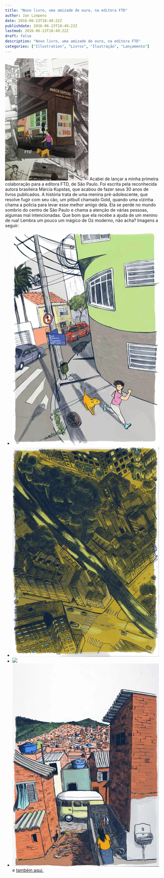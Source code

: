 ```yaml
---
title: "Novo livro, uma amizade de ouro, na editora FTD"
author: Jan Limpens
date: 2016-06-23T18:49:22Z
publishdate: 2016-06-23T18:49:22Z
lastmod: 2016-06-23T18:49:22Z
draft: false
description: "Novo livro, uma amizade de ouro, na editora FTD"
categories: ["Illustration", "Livros", "Ilustração", "Lançamento"]
---
```


![Post](Post.jpg) Acabei de lançar a minha primeira colaboração para a editora FTD, de São Paulo. Foi escrita pela reconhecida autora brasileira Márcia Kupstas, que acabou de fazer seus 30 anos de livros publicados. A história trata de uma menina pré-adolescente, que resolve fugir com seu cão, um pitbull chamado Gold, quando uma vizinha chama a polícia para levar esse melhor amigo dela. Ela se perde no mundo sombrio do centro de São Paulo e chama a atenção de várias pessoas, algumas mal intencionadas. Que bom que ela recebe a ajuda de um menino de rua! Lembra um pouco um mágico de Oz moderno, não acha? Imagens a seguir:

- ![](2-fuga.jpg)
- ![](3-Sta-Cecilia.jpg)
- ![](5-cemitério.jpg)
- ![](7-favela.jpg)  
  e [também aqui.](/livros/uma-amizade-de-ouro-ftd/)
